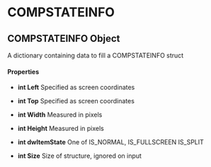 # COMPSTATEINFO

## COMPSTATEINFO Object

A dictionary containing data to fill a COMPSTATEINFO struct

#### Properties

  -  __int Left__ 
    Specified as screen coordinates

  -  __int Top__ 
    Specified as screen coordinates

  -  __int Width__ 
    Measured in pixels

  -  __int Height__ 
    Measured in pixels

  -  __int dwItemState__ 
    One of IS_NORMAL, IS_FULLSCREEN  IS_SPLIT

  -  __int Size__ 
    Size of structure, ignored on input